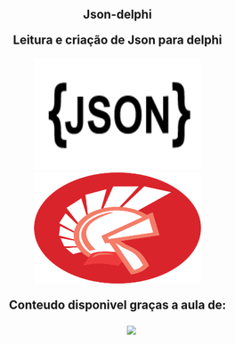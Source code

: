 <h2 align= "center"> Json-delphi
<p align = "center">  
Leitura e criação de Json para delphi
  </p>
<p align = "center">
<img width=300 height=200 src=Images/logo-json.png >
<img width=300 height=200 src=Images/Delphi.png >  
<p>
  
<p align = "center">Conteudo disponivel graças a aula de: </p>
<p align="center">
    &nbsp;&nbsp;&nbsp;&nbsp;&nbsp;&nbsp;&nbsp;&nbsp;&nbsp;
    <a href="https://www.youtube.com/watch?v=_975rlVSXJI&ab_channel=99Coders">  
        <img align "center" src="https://img.shields.io/badge/youtube-dd5035?&style=for-the-badge&logo=youtube&logoColor=white&link=mailto:https://www.youtube.com/channel/UCExEoXjNTmKLFLK2qpBSI5g&__cf_chl_captcha_tk__=07ef0234758cd659a5777ed64e1974984dd96163-1618940103-0-AeQ4bVTZ8HNQZEaJqSKjfMrSqXCED4z1RU8bk777tQsD385sL7g2rQhed6HmFneKyORto20h9c01oNdApl0clku6P59CUhtBX9YVsO-IXW8ECb7-pFXwAy10MpVmc6y16lH2gB2-CcqxsxbJbPo0nomemHxd6oFi3r5c3ZEMM8Flun9A-WO2Wagi2_2qhFe0uJYeAqrDaIKFVzUoc5NKE6Nkn0CDGx8w5eKqMSLwM-rzZK9bbdu0kHHrriNBzjnKPIYNTBgJM1Ge2KNDOENsEdsTh7sxwEc9N1fFsQm5WehoqhitR_x1D5Se8tPWCnOapDbBAuf1OGtUFlOZG7jgVM4HO0rCY3L3zjn_SEQlDkgDuUHBmzsmRWwZMiyLgPzoFcOdcfKnxaSddDiwKJIGJCLc8TD1RZQSc7P6mPfAmNmipNDl0NtY9vTqPErKcYBehm4pi9cwDIMDe0MY2Jr9F8_YexYk0OckGs79wNnugoEtqYiOQz9WjZMWoVq9x64c_LcN7ejx_cqojHhEExkvXVzofiof-NxY_CqS9IK68p9zY4iqBmrhg3uODrA10fQf135ZW8v2NxJWE9s8QHq6WpqIKn90rp_pvEoYNvL-velupoPKDVGfbq556d2vj2jpRJA_F8lyajPfaQsu5kn-Ddp5jQJaXiIWPQdladJ9Yn85PnR9eFVDofB8OjuEzVxnwEULHFbVnoYKaFm71uTUfoGQ9FmXUIFRiWnIEuYYy-xLnxuxWwpkKS8w8468GqQRc8cNGzyI6b-U3GhDqsi_bzAPmlVqs03lavUVge83PdfR">
    </a>
</p>
